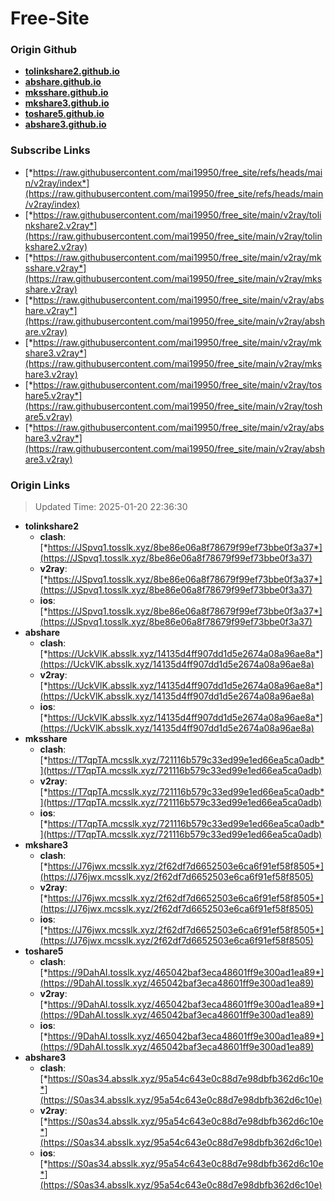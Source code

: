 # Free-Site

### Origin Github

- [**tolinkshare2.github.io**](https://github.com/tolinkshare2/tolinkshare2.github.io)
- [**abshare.github.io**](https://github.com/abshare/abshare.github.io)
- [**mksshare.github.io**](https://github.com/mksshare/mksshare.github.io)
- [**mkshare3.github.io**](https://github.com/mkshare3/mkshare3.github.io)
- [**toshare5.github.io**](https://github.com/toshare5/toshare5.github.io)
- [**abshare3.github.io**](https://github.com/abshare3/abshare3.github.io)

### Subscribe Links

- [*https://raw.githubusercontent.com/mai19950/free_site/refs/heads/main/v2ray/index*](https://raw.githubusercontent.com/mai19950/free_site/refs/heads/main/v2ray/index)
- [*https://raw.githubusercontent.com/mai19950/free_site/main/v2ray/tolinkshare2.v2ray*](https://raw.githubusercontent.com/mai19950/free_site/main/v2ray/tolinkshare2.v2ray)
- [*https://raw.githubusercontent.com/mai19950/free_site/main/v2ray/mksshare.v2ray*](https://raw.githubusercontent.com/mai19950/free_site/main/v2ray/mksshare.v2ray)
- [*https://raw.githubusercontent.com/mai19950/free_site/main/v2ray/abshare.v2ray*](https://raw.githubusercontent.com/mai19950/free_site/main/v2ray/abshare.v2ray)
- [*https://raw.githubusercontent.com/mai19950/free_site/main/v2ray/mkshare3.v2ray*](https://raw.githubusercontent.com/mai19950/free_site/main/v2ray/mkshare3.v2ray)
- [*https://raw.githubusercontent.com/mai19950/free_site/main/v2ray/toshare5.v2ray*](https://raw.githubusercontent.com/mai19950/free_site/main/v2ray/toshare5.v2ray)
- [*https://raw.githubusercontent.com/mai19950/free_site/main/v2ray/abshare3.v2ray*](https://raw.githubusercontent.com/mai19950/free_site/main/v2ray/abshare3.v2ray)

### Origin Links

> Updated Time: 2025-01-20 22:36:30

- **tolinkshare2**
  - **clash**: [*https://JSpvq1.tosslk.xyz/8be86e06a8f78679f99ef73bbe0f3a37*](https://JSpvq1.tosslk.xyz/8be86e06a8f78679f99ef73bbe0f3a37)
  - **v2ray**: [*https://JSpvq1.tosslk.xyz/8be86e06a8f78679f99ef73bbe0f3a37*](https://JSpvq1.tosslk.xyz/8be86e06a8f78679f99ef73bbe0f3a37)
  - **ios**: [*https://JSpvq1.tosslk.xyz/8be86e06a8f78679f99ef73bbe0f3a37*](https://JSpvq1.tosslk.xyz/8be86e06a8f78679f99ef73bbe0f3a37)
- **abshare**
  - **clash**: [*https://UckVlK.absslk.xyz/14135d4ff907dd1d5e2674a08a96ae8a*](https://UckVlK.absslk.xyz/14135d4ff907dd1d5e2674a08a96ae8a)
  - **v2ray**: [*https://UckVlK.absslk.xyz/14135d4ff907dd1d5e2674a08a96ae8a*](https://UckVlK.absslk.xyz/14135d4ff907dd1d5e2674a08a96ae8a)
  - **ios**: [*https://UckVlK.absslk.xyz/14135d4ff907dd1d5e2674a08a96ae8a*](https://UckVlK.absslk.xyz/14135d4ff907dd1d5e2674a08a96ae8a)
- **mksshare**
  - **clash**: [*https://T7qpTA.mcsslk.xyz/721116b579c33ed99e1ed66ea5ca0adb*](https://T7qpTA.mcsslk.xyz/721116b579c33ed99e1ed66ea5ca0adb)
  - **v2ray**: [*https://T7qpTA.mcsslk.xyz/721116b579c33ed99e1ed66ea5ca0adb*](https://T7qpTA.mcsslk.xyz/721116b579c33ed99e1ed66ea5ca0adb)
  - **ios**: [*https://T7qpTA.mcsslk.xyz/721116b579c33ed99e1ed66ea5ca0adb*](https://T7qpTA.mcsslk.xyz/721116b579c33ed99e1ed66ea5ca0adb)
- **mkshare3**
  - **clash**: [*https://J76jwx.mcsslk.xyz/2f62df7d6652503e6ca6f91ef58f8505*](https://J76jwx.mcsslk.xyz/2f62df7d6652503e6ca6f91ef58f8505)
  - **v2ray**: [*https://J76jwx.mcsslk.xyz/2f62df7d6652503e6ca6f91ef58f8505*](https://J76jwx.mcsslk.xyz/2f62df7d6652503e6ca6f91ef58f8505)
  - **ios**: [*https://J76jwx.mcsslk.xyz/2f62df7d6652503e6ca6f91ef58f8505*](https://J76jwx.mcsslk.xyz/2f62df7d6652503e6ca6f91ef58f8505)
- **toshare5**
  - **clash**: [*https://9DahAI.tosslk.xyz/465042baf3eca48601ff9e300ad1ea89*](https://9DahAI.tosslk.xyz/465042baf3eca48601ff9e300ad1ea89)
  - **v2ray**: [*https://9DahAI.tosslk.xyz/465042baf3eca48601ff9e300ad1ea89*](https://9DahAI.tosslk.xyz/465042baf3eca48601ff9e300ad1ea89)
  - **ios**: [*https://9DahAI.tosslk.xyz/465042baf3eca48601ff9e300ad1ea89*](https://9DahAI.tosslk.xyz/465042baf3eca48601ff9e300ad1ea89)
- **abshare3**
  - **clash**: [*https://S0as34.absslk.xyz/95a54c643e0c88d7e98dbfb362d6c10e*](https://S0as34.absslk.xyz/95a54c643e0c88d7e98dbfb362d6c10e)
  - **v2ray**: [*https://S0as34.absslk.xyz/95a54c643e0c88d7e98dbfb362d6c10e*](https://S0as34.absslk.xyz/95a54c643e0c88d7e98dbfb362d6c10e)
  - **ios**: [*https://S0as34.absslk.xyz/95a54c643e0c88d7e98dbfb362d6c10e*](https://S0as34.absslk.xyz/95a54c643e0c88d7e98dbfb362d6c10e)

